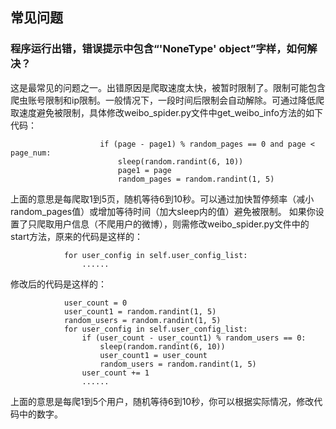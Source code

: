 ## 常见问题

### 程序运行出错，错误提示中包含“'NoneType' object”字样，如何解决？
这是最常见的问题之一。出错原因是爬取速度太快，被暂时限制了。限制可能包含爬虫账号限制和ip限制。一般情况下，一段时间后限制会自动解除。可通过降低爬取速度避免被限制，具体修改weibo_spider.py文件中get_weibo_info方法的如下代码：
```
                    if (page - page1) % random_pages == 0 and page < page_num:
                        sleep(random.randint(6, 10))
                        page1 = page
                        random_pages = random.randint(1, 5)
```
上面的意思是每爬取1到5页，随机等待6到10秒。可以通过加快暂停频率（减小random_pages值）或增加等待时间（加大sleep内的值）避免被限制。
如果你设置了只爬取用户信息（不爬用户的微博），则需修改weibo_spider.py文件中的start方法，原来的代码是这样的：
```
            for user_config in self.user_config_list:
                ......
```
修改后的代码是这样的：
```
            user_count = 0
            user_count1 = random.randint(1, 5)
            random_users = random.randint(1, 5)
            for user_config in self.user_config_list:
                if (user_count - user_count1) % random_users == 0:
                    sleep(random.randint(6, 10))
                    user_count1 = user_count
                    random_users = random.randint(1, 5)
                user_count += 1
                ......
```
上面的意思是每爬1到5个用户，随机等待6到10秒，你可以根据实际情况，修改代码中的数字。
